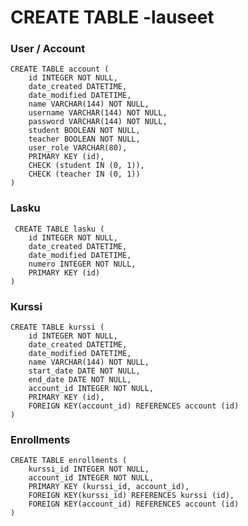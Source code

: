 # CREATE TABLE -lauseet

### User / Account
    CREATE TABLE account (
	    id INTEGER NOT NULL, 
	    date_created DATETIME, 
	    date_modified DATETIME, 
	    name VARCHAR(144) NOT NULL, 
	    username VARCHAR(144) NOT NULL, 
	    password VARCHAR(144) NOT NULL, 
	    student BOOLEAN NOT NULL, 
	    teacher BOOLEAN NOT NULL, 
	    user_role VARCHAR(80), 
	    PRIMARY KEY (id), 
	    CHECK (student IN (0, 1)), 
	    CHECK (teacher IN (0, 1))
    )

### Lasku
     CREATE TABLE lasku (
	    id INTEGER NOT NULL, 
	    date_created DATETIME, 
	    date_modified DATETIME, 
	    numero INTEGER NOT NULL, 
	    PRIMARY KEY (id)
    )

### Kurssi
    CREATE TABLE kurssi (
	    id INTEGER NOT NULL, 
	    date_created DATETIME, 
	    date_modified DATETIME, 
	    name VARCHAR(144) NOT NULL, 
	    start_date DATE NOT NULL, 
	    end_date DATE NOT NULL, 
	    account_id INTEGER NOT NULL, 
	    PRIMARY KEY (id), 
	    FOREIGN KEY(account_id) REFERENCES account (id)
    )

### Enrollments
    CREATE TABLE enrollments (
	    kurssi_id INTEGER NOT NULL, 
	    account_id INTEGER NOT NULL, 
	    PRIMARY KEY (kurssi_id, account_id), 
	    FOREIGN KEY(kurssi_id) REFERENCES kurssi (id), 
	    FOREIGN KEY(account_id) REFERENCES account (id)
    )
